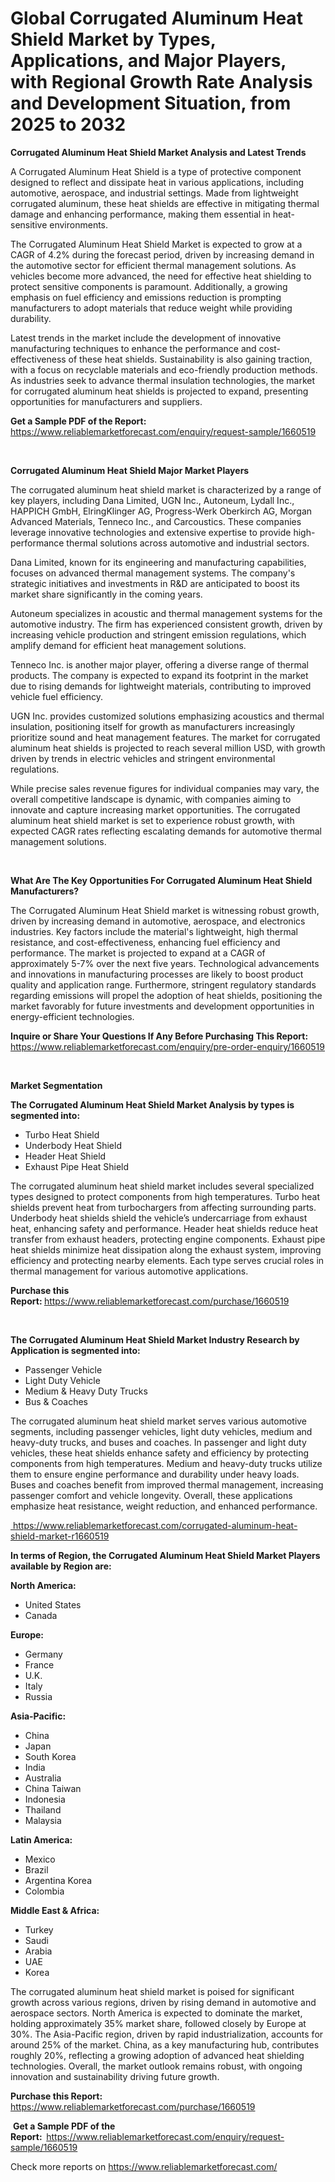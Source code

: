 <p><h1>Global Corrugated Aluminum Heat Shield Market by Types, Applications, and Major Players, with Regional Growth Rate Analysis and Development Situation, from 2025 to 2032</h1></p><p><strong>Corrugated Aluminum Heat Shield Market Analysis and Latest Trends</strong></p>
<p><p>A Corrugated Aluminum Heat Shield is a type of protective component designed to reflect and dissipate heat in various applications, including automotive, aerospace, and industrial settings. Made from lightweight corrugated aluminum, these heat shields are effective in mitigating thermal damage and enhancing performance, making them essential in heat-sensitive environments.</p><p>The Corrugated Aluminum Heat Shield Market is expected to grow at a CAGR of 4.2% during the forecast period, driven by increasing demand in the automotive sector for efficient thermal management solutions. As vehicles become more advanced, the need for effective heat shielding to protect sensitive components is paramount. Additionally, a growing emphasis on fuel efficiency and emissions reduction is prompting manufacturers to adopt materials that reduce weight while providing durability.</p><p>Latest trends in the market include the development of innovative manufacturing techniques to enhance the performance and cost-effectiveness of these heat shields. Sustainability is also gaining traction, with a focus on recyclable materials and eco-friendly production methods. As industries seek to advance thermal insulation technologies, the market for corrugated aluminum heat shields is projected to expand, presenting opportunities for manufacturers and suppliers.</p></p>
<p><strong>Get a Sample PDF of the Report:&nbsp;</strong> <a href="https://www.reliablemarketforecast.com/enquiry/request-sample/1660519?utm_campaign=1108&utm_medium=2&utm_source=Github&utm_content=ia&utm_term=17012025&utm_id=corrugated-aluminum-heat-shield">https://www.reliablemarketforecast.com/enquiry/request-sample/1660519</a></p>
<p>&nbsp;</p>
<p><strong>Corrugated Aluminum Heat Shield Major Market Players</strong></p>
<p><p>The corrugated aluminum heat shield market is characterized by a range of key players, including Dana Limited, UGN Inc., Autoneum, Lydall Inc., HAPPICH GmbH, ElringKlinger AG, Progress-Werk Oberkirch AG, Morgan Advanced Materials, Tenneco Inc., and Carcoustics. These companies leverage innovative technologies and extensive expertise to provide high-performance thermal solutions across automotive and industrial sectors.</p><p>Dana Limited, known for its engineering and manufacturing capabilities, focuses on advanced thermal management systems. The company's strategic initiatives and investments in R&D are anticipated to boost its market share significantly in the coming years.</p><p>Autoneum specializes in acoustic and thermal management systems for the automotive industry. The firm has experienced consistent growth, driven by increasing vehicle production and stringent emission regulations, which amplify demand for efficient heat management solutions.</p><p>Tenneco Inc. is another major player, offering a diverse range of thermal products. The company is expected to expand its footprint in the market due to rising demands for lightweight materials, contributing to improved vehicle fuel efficiency.</p><p>UGN Inc. provides customized solutions emphasizing acoustics and thermal insulation, positioning itself for growth as manufacturers increasingly prioritize sound and heat management features. The market for corrugated aluminum heat shields is projected to reach several million USD, with growth driven by trends in electric vehicles and stringent environmental regulations.</p><p>While precise sales revenue figures for individual companies may vary, the overall competitive landscape is dynamic, with companies aiming to innovate and capture increasing market opportunities. The corrugated aluminum heat shield market is set to experience robust growth, with expected CAGR rates reflecting escalating demands for automotive thermal management solutions.</p></p>
<p>&nbsp;</p>
<p><strong>What Are The Key Opportunities For Corrugated Aluminum Heat Shield Manufacturers?</strong></p>
<p><p>The Corrugated Aluminum Heat Shield market is witnessing robust growth, driven by increasing demand in automotive, aerospace, and electronics industries. Key factors include the material's lightweight, high thermal resistance, and cost-effectiveness, enhancing fuel efficiency and performance. The market is projected to expand at a CAGR of approximately 5-7% over the next five years. Technological advancements and innovations in manufacturing processes are likely to boost product quality and application range. Furthermore, stringent regulatory standards regarding emissions will propel the adoption of heat shields, positioning the market favorably for future investments and development opportunities in energy-efficient technologies.</p></p>
<p><strong>Inquire or Share Your Questions If Any Before Purchasing This Report:</strong> <a href="https://www.reliablemarketforecast.com/enquiry/pre-order-enquiry/1660519?utm_campaign=1108&utm_medium=2&utm_source=Github&utm_content=ia&utm_term=17012025&utm_id=corrugated-aluminum-heat-shield">https://www.reliablemarketforecast.com/enquiry/pre-order-enquiry/1660519</a></p>
<p>&nbsp;</p>
<p><strong>Market Segmentation</strong></p>
<p><strong>The Corrugated Aluminum Heat Shield Market Analysis by types is segmented into:</strong></p>
<p><ul><li>Turbo Heat Shield</li><li>Underbody Heat Shield</li><li>Header Heat Shield</li><li>Exhaust Pipe Heat Shield</li></ul></p>
<p><p>The corrugated aluminum heat shield market includes several specialized types designed to protect components from high temperatures. Turbo heat shields prevent heat from turbochargers from affecting surrounding parts. Underbody heat shields shield the vehicle’s undercarriage from exhaust heat, enhancing safety and performance. Header heat shields reduce heat transfer from exhaust headers, protecting engine components. Exhaust pipe heat shields minimize heat dissipation along the exhaust system, improving efficiency and protecting nearby elements. Each type serves crucial roles in thermal management for various automotive applications.</p></p>
<p><strong>Purchase this Report:&nbsp;</strong><a href="https://www.reliablemarketforecast.com/purchase/1660519?utm_campaign=1108&utm_medium=2&utm_source=Github&utm_content=ia&utm_term=17012025&utm_id=corrugated-aluminum-heat-shield">https://www.reliablemarketforecast.com/purchase/1660519</a></p>
<p>&nbsp;</p>
<p><strong>The Corrugated Aluminum Heat Shield Market Industry Research by Application is segmented into:</strong></p>
<p><ul><li>Passenger Vehicle</li><li>Light Duty Vehicle</li><li>Medium & Heavy Duty Trucks</li><li>Bus & Coaches</li></ul></p>
<p><p>The corrugated aluminum heat shield market serves various automotive segments, including passenger vehicles, light duty vehicles, medium and heavy-duty trucks, and buses and coaches. In passenger and light duty vehicles, these heat shields enhance safety and efficiency by protecting components from high temperatures. Medium and heavy-duty trucks utilize them to ensure engine performance and durability under heavy loads. Buses and coaches benefit from improved thermal management, increasing passenger comfort and vehicle longevity. Overall, these applications emphasize heat resistance, weight reduction, and enhanced performance.</p></p>
<p><a href="https://www.reliablemarketforecast.com/corrugated-aluminum-heat-shield-market-r1660519?utm_campaign=1108&utm_medium=2&utm_source=Github&utm_content=ia&utm_term=17012025&utm_id=corrugated-aluminum-heat-shield">&nbsp;https://www.reliablemarketforecast.com/corrugated-aluminum-heat-shield-market-r1660519</a></p>
<p><strong>In terms of Region, the Corrugated Aluminum Heat Shield Market Players available by Region are:</strong></p>
<p>
    <p> <strong> North America: </strong>
        <ul>
            <li>United States</li>
            <li>Canada</li>
        </ul>
        </p> 
    <p> <strong> Europe: </strong>
        <ul>
            <li>Germany</li>
            <li>France</li>
            <li>U.K.</li>
            <li>Italy</li>
            <li>Russia</li>
        </ul>
        </p> 
    <p> <strong> Asia-Pacific: </strong>
        <ul>
            <li>China</li>
            <li>Japan</li>
            <li>South Korea</li>
            <li>India</li>
            <li>Australia</li>
            <li>China Taiwan</li>
            <li>Indonesia</li>
            <li>Thailand</li>
            <li>Malaysia</li>
        </ul>
        </p> 
    <p> <strong> Latin America: </strong>
        <ul>
            <li>Mexico</li>
            <li>Brazil</li>
            <li>Argentina Korea</li>
            <li>Colombia</li>
        </ul>
        </p> 
    <p> <strong> Middle East & Africa: </strong>
        <ul>
            <li>Turkey</li>
            <li>Saudi</li>
            <li>Arabia</li>
            <li>UAE</li>
            <li>Korea</li>
        </ul>
    </p>
    </p>
<p><p>The corrugated aluminum heat shield market is poised for significant growth across various regions, driven by rising demand in automotive and aerospace sectors. North America is expected to dominate the market, holding approximately 35% market share, followed closely by Europe at 30%. The Asia-Pacific region, driven by rapid industrialization, accounts for around 25% of the market. China, as a key manufacturing hub, contributes roughly 20%, reflecting a growing adoption of advanced heat shielding technologies. Overall, the market outlook remains robust, with ongoing innovation and sustainability driving future growth.</p></p>
<p><strong>Purchase this Report: </strong><a href="https://www.reliablemarketforecast.com/purchase/1660519?utm_campaign=1108&utm_medium=2&utm_source=Github&utm_content=ia&utm_term=17012025&utm_id=corrugated-aluminum-heat-shield">https://www.reliablemarketforecast.com/purchase/1660519</a></p>
<p>&nbsp;<strong>Get a Sample PDF of the Report:&nbsp;&nbsp;</strong><a href="https://www.reliablemarketforecast.com/enquiry/request-sample/1660519?utm_campaign=1108&utm_medium=2&utm_source=Github&utm_content=ia&utm_term=17012025&utm_id=corrugated-aluminum-heat-shield">https://www.reliablemarketforecast.com/enquiry/request-sample/1660519</a></p>
<p><strong></strong></p>
<p>Check more reports on <a href="https://www.reliablemarketforecast.com/?utm_campaign=1108&utm_medium=2&utm_source=Github&utm_content=ia&utm_term=17012025&utm_id=corrugated-aluminum-heat-shield">https://www.reliablemarketforecast.com/</a></p>